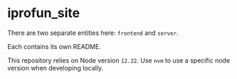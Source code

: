 # iprofun_site

There are two separate entities here: `frontend` and `server`.

Each contains its own README.

This repository relies on Node version `12.22`. Use `nvm` to use a specific node version when developing locally.